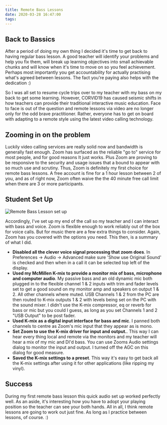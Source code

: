 ```yaml
---
title: Remote Bass Lessons
date: 2020-03-28 16:47:00
tags:
---
```


## Back to Bassics

After a period of doing my own thing I decided it's time to get back to having regular bass lesson. A good teacher will identify your problems and help you fix them, will break up learning objectives into small achievable chunks and will know when it's time to move on so you feel achievement. Perhaps most importantly you get accountability for actually practising what's agreed between lessons. The fact you're paying also helps with the dedication :)

So I was all set to resume cycle trips over to my teacher with my bass on my back to get some learning. However, CORVID19 has caused seismic shifts in how teachers can provide their traditional interactive music education. Face to face is out of the question and remote lessons via video are no longer only for the odd brave practitioner. Rather, everyone has to get on board with adapting to a remote style using the latest video calling technology.

## Zooming in on the problem

Luckily video calling services are really solid now and bandwidth is generally fast enough. Zoom has surfaced as the reliable "go to" service for most people, and for good reasons It just works. Plus Zoom are proving to be responsive to the security and usage issues that a bound to appear with so much use and scrutiny. Thus, Zoom is definitely my first choice for remote bass lessons. A free account is fine for a 1 hour lesson between 2 of you, and as of right now, Zoom often waive the the 40 minute free call limit when there are 3 or more participants.

## Student Set Up

![Remote Bass Lesson set up](/images/remote-bass-lession.jpg)

Accordingly, I've set up my end of the call so my teacher and I can interact with bass and voice. Zoom is flexible enough to work reliably out of the box for voice calls. But for music there are a few extra things to consider. Again, Zoom has you covered with the options you need. This then, is a summary of what I did.

- **Disabled all the clever voice signal processing that zoom does**. In Preferences -> Audio -> Advanced make sure 'Show use Original Sound' is checked and then when in a call it can be selected top left of the display.
- **Used my McMillen K-mix to provide a monitor mix of bass, microphone and computer audio**. My passive bass and an old dynamic mic both plugged in to the flexible channel 1 & 2 inputs with trim and fader levels set to get a good sound on my monitor amp and speakers on output 1 & 2. All other channels where muted. USB Channels 1 & 2 from the PC are then routed to K-mix outputs 1 & 2 with levels being set on the PC with the sound mixer. I didn't use the K-mix compressor, eq or reverb for bass or mic but you could I guess, as long as you set Channels 1 and 2 "USB Output" to be post fader.
- **Used K-mix as a digital input interface for bass and mic**. I panned both channels to centre as Zoom's mic input that they appear as is mono. 
- **Set Zoom to use the K-mix driver for input and output.**. This way I can hear every thing local and remote via the monitors and my teacher will hear a mix of my mic and DI'd bass. You can use Zooms Audio settings dialog to monitor the input and output. I turned off the AGC on this dialog for good measure.
- **Saved the K-mix settings to a preset**. This way it's easy to get back all the K-mix  settings after using it for other applications (like ripping my vinyl).

## Success

During my first remote bass lesson this quick audio set up worked perfectly well. As an aside, it's interesting how you have to adopt your playing position so the teacher can see your both hands. All in all, I think remote lessons are going to work out just fine. As long as I practice between lessons, of course. :)